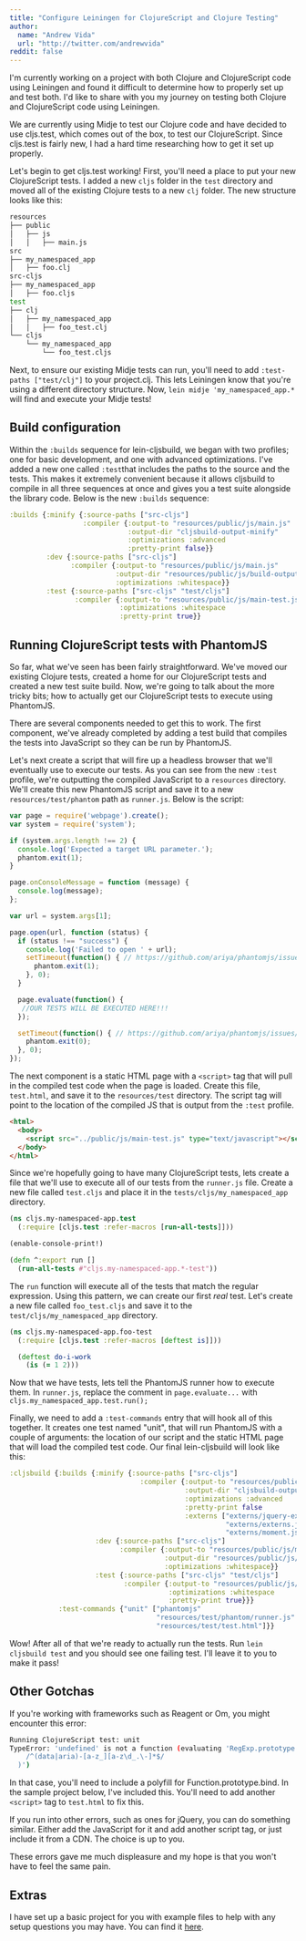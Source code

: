 ```yaml
---
title: "Configure Leiningen for ClojureScript and Clojure Testing"
author:
  name: "Andrew Vida"
  url: "http://twitter.com/andrewvida"
reddit: false
---
```


I'm currently working on a project with both Clojure and ClojureScript code using Leiningen and found it difficult to determine how to properly set up and test both.  I'd like to share with you my journey on testing both Clojure and ClojureScript code using Leiningen.

We are currently using Midje to test our Clojure code and have decided to use cljs.test, which comes out of the box, to test our ClojureScript. Since cljs.test is fairly new, I had a hard time researching how to get it set up properly.

Let's begin to get cljs.test working! First, you'll need a place to put your new ClojureScript tests. I added a new `cljs` folder in the `test` directory and moved all of the existing Clojure tests to a new `clj` folder.  The new structure looks like this:

``` bash
resources
├── public
│   ├── js
│   │   ├── main.js
src
├── my_namespaced_app
│   ├── foo.clj
src-cljs
├── my_namespaced_app
│   ├── foo.cljs
test
├── clj
│   ├── my_namespaced_app
│   │   ├── foo_test.clj
└── cljs
    └── my_namespaced_app
        └── foo_test.cljs
```

Next, to ensure our existing Midje tests can run, you'll need to add `:test-paths ["test/clj"]` to your project.clj.  This lets Leiningen know that you're using a different directory structure. Now, `lein midje 'my_namespaced_app.*` will find and execute your Midje tests!

## Build configuration

Within the `:builds` sequence for lein-cljsbuild, we began with two profiles; one for basic development, and one with advanced optimizations.  I've added a new one called `:test`that includes the paths to the source and the tests.  This makes it extremely convenient because it allows cljsbuild to compile in all three sequences at once and gives you a test suite alongside the library code.  Below is the new `:builds` sequence:

``` clojure
:builds {:minify {:source-paths ["src-cljs"]
                  :compiler {:output-to "resources/public/js/main.js"
                             :output-dir "cljsbuild-output-minify"
                             :optimizations :advanced
                             :pretty-print false}}
         :dev {:source-paths ["src-cljs"]
               :compiler {:output-to "resources/public/js/main.js"
                          :output-dir "resources/public/js/build-output-dev"
                          :optimizations :whitespace}}
         :test {:source-paths ["src-cljs" "test/cljs"]
                :compiler {:output-to "resources/public/js/main-test.js"
                           :optimizations :whitespace
                           :pretty-print true}}
```

## Running ClojureScript tests with PhantomJS

So far, what we've seen has been fairly straightforward.  We've moved our existing Clojure tests, created a home for our ClojureScript tests and created a new test suite build.  Now, we're going to talk about the more tricky bits; how to actually get our ClojureScript tests to execute using PhantomJS.

There are several components needed to get this to work.  The first component, we've already completed by adding a test build that compiles the tests into JavaScript so they can be run by PhantomJS.

Let's next create a script that will fire up a headless browser that we'll eventually use to execute our tests.  As you can see from the new `:test` profile, we're outputting the compiled JavaScript to a `resources` directory.  We'll create this new PhantomJS script and save it to a new `resources/test/phantom` path as `runner.js`.  Below is the script:

```javascript
var page = require('webpage').create();
var system = require('system');

if (system.args.length !== 2) {
  console.log('Expected a target URL parameter.');
  phantom.exit(1);
}

page.onConsoleMessage = function (message) {
  console.log(message);
};

var url = system.args[1];

page.open(url, function (status) {
  if (status !== "success") {
    console.log('Failed to open ' + url);
    setTimeout(function() { // https://github.com/ariya/phantomjs/issues/12697
      phantom.exit(1);
    }, 0);
  }

  page.evaluate(function() {
   //OUR TESTS WILL BE EXECUTED HERE!!!
  });

  setTimeout(function() { // https://github.com/ariya/phantomjs/issues/12697
    phantom.exit(0);
  }, 0);
});
```

The next component is a static HTML page with a `<script>` tag that will pull in the compiled test code when the page is loaded. Create this file, `test.html`, and save it to the `resources/test` directory.  The script tag will point to the location of the compiled JS that is output from the `:test` profile.

```html
<html>
  <body>
    <script src="../public/js/main-test.js" type="text/javascript"></script>
  </body>
</html>
```

Since we're hopefully going to have many ClojureScript tests, lets create a file that we'll use to execute all of our tests from the `runner.js` file.  Create a new file called `test.cljs` and place it in the `tests/cljs/my_namespaced_app` directory.

```clojure
(ns cljs.my-namespaced-app.test
  (:require [cljs.test :refer-macros [run-all-tests]]))

(enable-console-print!)

(defn ^:export run []
  (run-all-tests #"cljs.my-namespaced-app.*-test"))
```

The `run` function will execute all of the tests that match the regular expression. Using this pattern, we can create our first _real_ test. Let's create a new file called `foo_test.cljs` and save it to the `test/cljs/my_namespaced_app` directory.

```clojure
(ns cljs.my-namespaced-app.foo-test
  (:require [cljs.test :refer-macros [deftest is]]))

  (deftest do-i-work
    (is (= 1 2)))
```
Now that we have tests, lets tell the PhantomJS runner how to execute them.  In `runner.js`, replace the comment in `page.evaluate...` with `cljs.my_namespaced_app.test.run();`

Finally, we need to add a `:test-commands` entry that will hook all of this together. It creates one test named "unit", that will run PhantomJS with a couple of arguments: the location of our script and the static HTML page that will load the compiled test code.  Our final lein-cljsbuild will look like this:

```clojure
:cljsbuild {:builds {:minify {:source-paths ["src-cljs"]
                                :compiler {:output-to "resources/public/js/main.js"
                                           :output-dir "cljsbuild-output-minify"
                                           :optimizations :advanced
                                           :pretty-print false
                                           :externs ["externs/jquery-externs-1.9.js"
                                                     "externs/externs.js"
                                                     "externs/moment.js"]}}
                     :dev {:source-paths ["src-cljs"]
                           :compiler {:output-to "resources/public/js/main.js"
                                      :output-dir "resources/public/js/build-output-dev"
                                      :optimizations :whitespace}}
                     :test {:source-paths ["src-cljs" "test/cljs"]
                            :compiler {:output-to "resources/public/js/main-test.js"
                                       :optimizations :whitespace
                                       :pretty-print true}}}
            :test-commands {"unit" ["phantomjs"
                                    "resources/test/phantom/runner.js"
                                    "resources/test/test.html"]}}
```

Wow!  After all of that we're ready to actually run the tests.  Run `lein cljsbuild test` and you should see one failing test.  I'll leave it to you to make it pass!

## Other Gotchas
If you're working with frameworks such as Reagent or Om, you might encounter this error:

```bash
Running ClojureScript test: unit
TypeError: 'undefined' is not a function (evaluating 'RegExp.prototype.test.bind(
    /^(data|aria)-[a-z_][a-z\d_.\-]*$/
  )')
 ```

 In that case, you'll need to include a polyfill for Function.prototype.bind. In the sample project below, I've included this.  You'll need to add another `<script>` tag to `test.html` to fix this.

If you run into other errors, such as ones for jQuery, you can do something similar.  Either add the JavaScript for it and add another script tag, or just include it from a CDN.  The choice is up to you.

These errors gave me much displeasure and my hope is that you won't have to feel the same pain.

## Extras
I have set up a basic project for you with example files to help with any setup questions you may have.  You can find it [here](https://github.com/andrewvida/leiningen-cljs-test-example).

